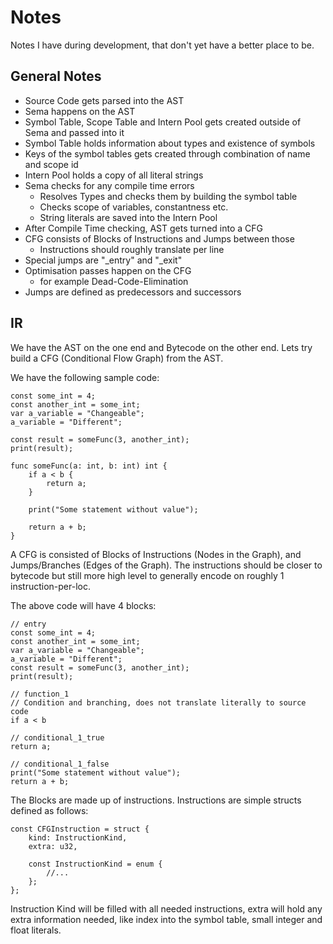 # Notes

Notes I have during development, that don't yet have a better place to be.

## General Notes

- Source Code gets parsed into the AST
- Sema happens on the AST
- Symbol Table, Scope Table and Intern Pool gets created outside of Sema and passed into it
- Symbol Table holds information about types and existence of symbols
- Keys of the symbol tables gets created through combination of name and scope id
- Intern Pool holds a copy of all literal strings
- Sema checks for any compile time errors
    - Resolves Types and checks them by building the symbol table
    - Checks scope of variables, constantness etc.
    - String literals are saved into the Intern Pool
- After Compile Time checking, AST gets turned into a CFG
- CFG consists of Blocks of Instructions and Jumps between those
    - Instructions should roughly translate per line
- Special jumps are "_entry" and "_exit"
- Optimisation passes happen on the CFG
    - for example Dead-Code-Elimination
- Jumps are defined as predecessors and successors

## IR

We have the AST on the one end and Bytecode on the other end.
Lets try build a CFG (Conditional Flow Graph) from the AST.

We have the following sample code:

```flow
const some_int = 4;
const another_int = some_int;
var a_variable = "Changeable";
a_variable = "Different";

const result = someFunc(3, another_int);
print(result);

func someFunc(a: int, b: int) int {
    if a < b {
        return a;
    }

    print("Some statement without value");

    return a + b;
}
```

A CFG is consisted of Blocks of Instructions (Nodes in the Graph), and
Jumps/Branches (Edges of the Graph). The instructions should be closer to
bytecode but still more high level to generally encode on roughly 1
instruction-per-loc.

The above code will have 4 blocks:

```flow
// entry
const some_int = 4;
const another_int = some_int;
var a_variable = "Changeable";
a_variable = "Different";
const result = someFunc(3, another_int);
print(result);

// function_1
// Condition and branching, does not translate literally to source code
if a < b

// conditional_1_true
return a;

// conditional_1_false
print("Some statement without value");
return a + b;
```

The Blocks are made up of instructions. Instructions are simple structs defined
as follows:

```zig
const CFGInstruction = struct {
    kind: InstructionKind,
    extra: u32,

    const InstructionKind = enum {
        //...
    };
};
```

Instruction Kind will be filled with all needed instructions, extra will hold
any extra information needed, like index into the symbol table, small integer
and float literals.

